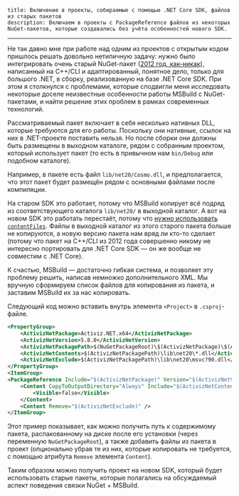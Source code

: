     title: Включение в проекты, собираемые с помощью .NET Core SDK, файлов из старых пакетов
    description: Включаем в проекты с PackageReference файлов из некоторых NuGet-пакетов, которые создавались без учёта особенностей нового SDK.
---

Не так давно мне при работе над одним из проектов с открытым кодом пришлось
решать довольно нетипичную задачу: нужно было интегрировать очень старый
NuGet-пакет ([2012 год, как-никак][activiz.net]), написанный на C++/CLI и
адаптированный, понятное дело, только для большого .NET, в сборку, реализованную
на базе .NET Core SDK. При этом я столкнулся с проблемами, которые сподвигли
меня исследовать некоторые доселе неизвестные особенности работы MSBuild с
NuGet-пакетами, и найти решение этих проблем в рамках современных технологий.

Рассматриваемый пакет включает в себя несколько нативных DLL, которые требуются
для его работы. Поскольку они нативные, ссылок на них в .NET-проекте поставить
нельзя. Но после сборки они должны быть размещены в выходном каталоге, рядом с
собранным проектом, который использует пакет (то есть в привычном нам
`bin/Debug` или подобном каталоге).

Например, в пакете есть файл `lib/net20/Cosmo.dll`, и предполагается, что этот
пакет будет размещён рядом с основными файлами после компиляции.

На старом SDK это работает, потому что MSBuild копирует всё подряд из
соответствующего каталога `lib/net20/` в выходной каталог. А вот на новом SDK
это работать перестаёт, потому что [нужно использовать
`contentFiles`][contentfiles]. Файлы в выходной каталог из этого старого пакета
больше не копируются, а новую версию пакета нам вряд ли кто-то сделает (потому
что пакет на C++/CLI из 2012 года совершенно никому не интересно портировать для
.NET Core SDK — он же вообще не совместим с .NET Core).

К счастью, MSBuild — достаточно гибкая система, и позволяет эту проблему решить,
написав немножко дополнительного XML. Мы вручную сформируем список файлов для
копирования из пакета, и заставим MSBuild их за нас копировать.

Следующий код можно вставить внутрь элемента `<Project>` в `.csproj`-файле.

```xml
<PropertyGroup>
    <ActivizNetPackage>Activiz.NET.x64</ActivizNetPackage>
    <ActivizNetVersion>5.8.0</ActivizNetVersion>
    <ActivizNetPackagePath>$(NuGetPackageRoot)\$(ActivizNetPackage)\$(ActivizNetVersion)</ActivizNetPackagePath>
    <ActivizNetContents>$(ActivizNetPackagePath)\lib\net20\*.dll</ActivizNetContents>
    <ActivizNetExclude>$(ActivizNetPackagePath)\lib\net20\msvc?90.dll</ActivizNetExclude>
</PropertyGroup>
<ItemGroup>
<PackageReference Include="$(ActivizNetPackage)" Version="$(ActivizNetVersion)"/>
    <Content CopyToOutputDirectory="Always" Include="$(ActivizNetContents)">
        <Visible>false</Visible>
    </Content>
    <Content Remove="$(ActivizNetExclude)" />
</ItemGroup>
```

Этот пример показывает, как можно получить путь к содержимому пакета,
распакованному на диске после его установки (через переменную
`NuGetPackageRoot`), а также добавить файлы из пакета в проект (опционально
убрав те из них, которые копировать не требуется, с помощью атрибута `Remove`
элемента `Content`).

Таким образом можно получить проект на новом SDK, который будет использовать
старые пакеты, которые полагались на обсуждаемый аспект поведения связки NuGet +
MSBuild.

[activiz.net]: https://www.nuget.org/packages/Activiz.NET.x64/
[contentfiles]: https://blog.nuget.org/20160126/nuget-contentFiles-demystified.html
